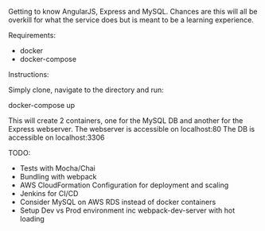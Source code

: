 Getting to know AngularJS, Express and MySQL.
Chances are this will all be overkill for what the service does but is meant to be a learning experience.

Requirements:
- docker
- docker-compose

Instructions:

Simply clone, navigate to the directory and run:
  
docker-compose up

This will create 2 containers, one for the MySQL DB and another for the Express webserver. 
The webserver is accessible on localhost:80 
The DB is accessible on localhost:3306

TODO:
- Tests with Mocha/Chai
- Bundling with webpack
- AWS CloudFormation Configuration for deployment and scaling
- Jenkins for CI/CD
- Consider MySQL on AWS RDS instead of docker containers
- Setup Dev vs Prod environment inc webpack-dev-server with hot loading